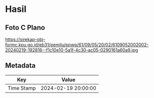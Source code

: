 # Hasil

## Foto C Plano

https://sirekap-obj-formc.kpu.go.id/eb31/pemilu/ppwp/61/09/05/20/02/6109052002002-20240219-192816--f1c10e10-5a1f-4c30-ac05-0290161a60a9.jpg


## Metadata

| Key        | Value               |
| ---------- | ------------------- |
| Time Stamp | 2024-02-19 20:00:00 |



